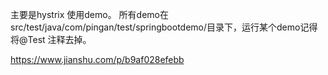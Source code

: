 主要是hystrix 使用demo。
所有demo在src/test/java/com/pingan/test/springbootdemo/目录下，运行某个demo记得将@Test 注释去掉。

https://www.jianshu.com/p/b9af028efebb
